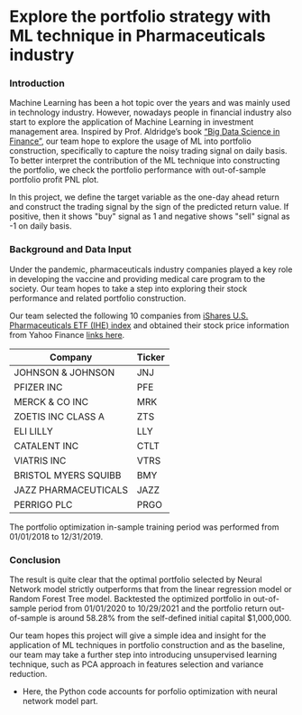 # Explore the portfolio strategy with ML technique in Pharmaceuticals industry

### Introduction

Machine Learning has been a hot topic over the years and was mainly used in technology industry. However, nowadays people in financial industry also start to explore the application of Machine Learning in investment management area. Inspired by Prof. Aldridge’s book [“Big Data Science in Finance”](https://www.bdfbook.com/), our team hope to explore the usage of ML into portfolio construction, specifically to capture the noisy trading signal on daily basis. To better interpret the contribution of the ML technique into constructing the portfolio, we check the portfolio performance with out-of-sample portfolio profit PNL plot.

In this project, we define the target variable as the one-day ahead return and construct the trading signal by the sign of the predicted return value. If positive, then it shows "buy" signal as 1 and negative shows "sell" signal as -1 on daily basis.

### Background and Data Input
Under the pandemic, pharmaceuticals industry companies played a key role in developing the vaccine and providing medical care program to the society. Our team hopes to take a step into exploring their stock performance and related portfolio construction.

Our team selected the following 10 companies from [iShares U.S. Pharmaceuticals ETF (IHE) index](https://www.ishares.com/us/products/239519/ishares-us-pharmaceuticals-etf) and obtained their stock price information from Yahoo Finance [links here](https://finance.yahoo.com/). 

| Company | Ticker |
| ------------- | ------------- |
| JOHNSON & JOHNSON | JNJ |
| PFIZER INC | PFE |
| MERCK & CO INC | MRK |
| ZOETIS INC CLASS A | ZTS |
| ELI LILLY | LLY |
| CATALENT INC | CTLT |
| VIATRIS INC | VTRS |
| BRISTOL MYERS SQUIBB | BMY |
| JAZZ PHARMACEUTICALS | JAZZ |
| PERRIGO PLC | PRGO |

The portfolio optimization in-sample training period was performed from 01/01/2018 to 12/31/2019.

### Conclusion
The result is quite clear that the optimal portfolio selected by Neural Network model strictly outperforms that from the linear regression model or Random Forest Tree model. Backtested the optimized portfolio in out-of-sample period from 01/01/2020 to 10/29/2021 and the portfolio return out-of-sample is around 58.28% from the self-defined initial capital $1,000,000.

Our team hopes this project will give a simple idea and insight for the application of ML techniques in portfolio construction and as the baseline, our team may take a further step into introducing unsupervised learning technique, such as PCA approach in features selection and variance reduction.  

- Here, the Python code accounts for porfolio optimization with neural network model part.
